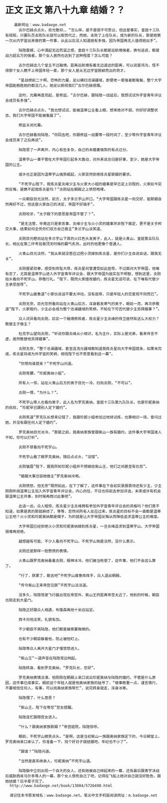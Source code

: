 # 正文 正文 第八十九章 结婚？？
        最新网址：www.badaoge.net
          古尔巴赫点点头，目光敬仰，，“怎么样，是不是很不可思议，但这是事实，皇庭十三队有规矩，只要队员击败队长就可以取而代之，而她，击败了上任队长，成为新的队长，那是她第一次从内宇宙出来做的第一件事，从此以后没人知道她有多强，因为帝国再无人值得她出手”。
      
          陆隐震撼，心中涌起无边荒诞之感，皇庭十三队队长都是巡航境强者，换句话说，都是战力超五万的强者，那个女人居然也达到了这种程度？怎么可能？
      
          古尔巴赫这几个堂主不过融境，距离巡航境有着无边遥远的距离，可以说是鸿沟，怪不得那个女人瞧不上帝国年轻一辈，那个女人是从无边宇宙脱颖而出的奇才。
      
          “星战榜前二十啊，恐怖的力量，足以横扫沧澜疆域，即便老一辈强者都匍匐，整个大宇帝国能稳胜她的都没几人，她足以俯视我们”古尔巴赫感慨。
      
          这时，光幕再度亮起，是修兹，“古尔巴赫，跟陆隐一战延后，我想试试外宇宙青年评议会成员有多强”。
      
          古尔巴赫点点头，“我也想试试，能被温蒂公主看上眼，想来绝对不弱，你好好调整状态，我们大宇帝国不能被看扁了”。
      
          修兹关闭光幕。
      
          古尔巴赫看向陆隐，“你回去吧，你跟修兹一战要等一段时间了，至少等外宇宙青年评议会成员来了之后再说”。
      
          陆隐恩了一声离开，内心有些复杂，自己的未婚妻强势的有点过分。
      
          温蒂宇山一事不管在大宇帝国引起多大轰动，对外来说总归是好事，至少，她是大宇帝国的公主。
      
          或许也正是因为温蒂宇山强势崛起，火家突然拒绝炼炎星联姻的要求。
      
          “不死宇山陛下，我炼炎星炎峰少主与火家大小姐的婚事是早已定上日程的，火家如今突然反悔，是瞧不起我炼炎星吗？”炎刚站在朝殿之上愤怒咆哮。
      
          一众朝臣目光淡然，前方，太子多兰宇山开口，“大宇帝国跟炼炎星一向交好，能联姻自然再好不过，但这是火家自己的决定，帝国不好插手”。
      
          炎刚咬牙，“太子殿下的意思是帝国不管了？”。
      
          “是无法管，毕竟这只是家务事，炎峰少主与火小灵的婚事并非陛下裁定，更不是关乎邦交大事，结果如何全凭你们双方自己做主”多兰宇山淡笑道。
      
          炎刚目光瞪向站在多兰宇山下首的火红色头发男子，此人，就是火青山，皇庭第五队队长，相比在第二环考验章顶天时候的霸气炙热，此时的他更像个普通人。
      
          火青山目光淡然，“我从来就没答应过把小灵嫁到炼炎星，是你们少主自说自话，跟我无关”。
      
          炎刚握紧双拳，感受到奇耻大辱，炼炎星何曾遭受如此屈辱，不过面对大宇帝国，他唯有忍了，尤其是温蒂宇山进入外宇宙青年评议会，跟大宇帝国为敌实在不明智，想到这里，炎刚抬头看向不死宇山，恭敬行礼，“陛下，既然火家擅改婚约，炼炎星无话可说，在下唯有代替少主承受屈辱”。
      
          不死宇山疲惫道“小家伙说话不要太冲动，没有屈辱，只是年轻人的恋爱观不同而已”。
      
          炎刚无奈，目光忽然看向站在火青山后方，浑身散发寒气的男子，眼前一亮，再次恭敬道“陛下，火家毁约，少主必会成为整个沧澜疆域的笑柄，不知在下可否代替少主另择婚事？”。
      
          众人诧异看向炎刚，区区一个融境修炼者，炼炎星少主炎峰的侍卫居然有这么大权力？敢替主子做主？
      
          杜克宇山望向炎刚，“听说你跟炎峰从小相识，名为主仆，实际上是兄弟，看来传言不虚，居然敢替他另择婚事”。
      
          炎刚无奈，“整个沧澜疆域，甚至连浩元疆域都知道我炼炎星向大宇帝国提亲，如果未完成，炼炎星将成为外宇宙的笑柄，相信陛下也不愿意看到这一幕”。
      
          “你想向谁提亲？”不死宇山问道。
      
          炎刚弯腰，“珍妮奥纳小姐”。
      
          所有人一惊，站在火青山后方的男子目光一冷，扫向炎刚，“不可以”。
      
          炎刚一愣，“为什么？”。
      
          不死宇山等人也看向男子，此人名为罗克奥纳，皇庭十三队第九队队长，也是珍妮奥纳的叔叔，“珍妮早已跟别人定下婚约”。
      
          炎刚笑道“罗克队长想来记错了，我跟珍妮小姐参加过地球试炼，也算相识一场，曾问过她，并没有跟任何人定下婚约”。
      
          罗克奥纳目光冰冷，“那是之前，我奥纳家族曾跟紫山一族有婚约，这件事大宇帝国谁人不知，你可以打听”。
      
          炎刚不禁看向不死宇山。
      
          不死宇山看了眼罗克奥纳，随后点点头，“没错”。
      
          炎刚皱眉“陛下，据我所知珍妮小姐并不想嫁给紫山王，他们之间甚至有仇怨”。
      
          “婚姻大事岂容她做主”罗克奥纳冷喝。
      
          炎刚愤怒，但无奈“既然如此，在下了解了，这件事在下会如实禀报首领还有少主，少主刚刚听闻温蒂公主加入外宇宙青年评议会，内心向往，不日也将前去参加评选，未来或许有机会跟温蒂公主共事，到时候再商讨此事吧”。
      
          此话一出，众人暗惊，炼炎星少主炎峰拥有参加外宇宙青年评议会的资格吗？他们真不知道，如果是真的那就麻烦了，等等，忽然间所有人反应过来，炼炎星的目标不会一直都是温蒂公主吧？火小灵和珍妮奥纳都是幌子，为的就是让大宇帝国反悔从而降低追求温蒂公主的难度。
      
          大宇帝国已经拒绝火小灵和珍妮奥纳嫁到炼炎星，一旦炎峰追求到温蒂宇山，大宇帝国很难再拒绝。
      
          越想越有可能，不少人看向不死宇山，不死宇山倒是淡然，没什么表示。
      
          炎刚还是那样一脸憋愤的表情。
      
          火青山跟罗克奥纳看着炎刚，眼神冰冷，他们被当枪使了，这件事，他们不会这么算了。
      
          “行了，朕累了，散去吧”不死宇山疲惫挥挥手，众人退出朝殿。
      
          “传令紫山王来帝宫见朕”不死宇山淡淡道。
      
          没多久，陆隐驾驶飞行器出现在帝宫外，紫山王府距离帝宫太近了，他到的时候，朝臣也刚走到大星门。
      
          陆隐正好跟众人相遇，布隆森离他十米远站定。
      
          西卡对他淡笑，礼貌有加。
      
          不少朝臣不爽陆隐，他们都是被索要贿赂的。
      
          也有不少朝臣躲着他，防止被他盯上。
      
          陆隐等众人离开大星门才慢悠悠进入。
      
          “紫山王”一道声音在陆隐耳边响起。
      
          陆隐转身，看到罗克奥纳，“罗克队长，您好”。
      
          罗克奥纳表情淡漠，他刚刚在朝殿上亲口说出珍妮奥纳与陆隐的婚约，不管是什么原因，这件事已成事实，眼前这个年轻人就是他奥纳家族的姑爷了，“做事稳重一点，谨言慎行，不要相信任何人，有事，可以找奥纳家族帮忙”，说完转身就走，浑身冰寒。
      
          陆隐懵了，什么意思？
      
          “紫山王，陛下在等您”宫女提醒。
      
          陆隐连忙跟随宫女进入。
      
          “什么？跟奥纳家族联姻？”帝宫庭院，陆隐惊呼。
      
          眼前，不死宇山微笑点头，“是啊，这是当初紫山一族跟奥纳家族定下的，今日朝堂上，罗克奥纳亲口承认了，你准备一下，找个好日子就结婚吧，年纪也不小了”。
      
          “跟谁？”陆隐问道。
      
          “当然是直系继承人，珍妮奥纳”不死宇山道。
      
          陆隐脑中立刻出现一个自大的女人，还有她被自己绑起来的一幕，还有最后跟青宇决战后威胁西肯马尔多等人的一幕，那个女人恨死自己了吧，记得在飞船上她对自己就没好脸色，跟她结婚？后半辈子完了。
      http://www.badaoge.net/book/13084/5726490.html
      
      请记住本书首发域名：www.badaoge.net。笔尖中文手机版阅读网址：m.badaoge.net